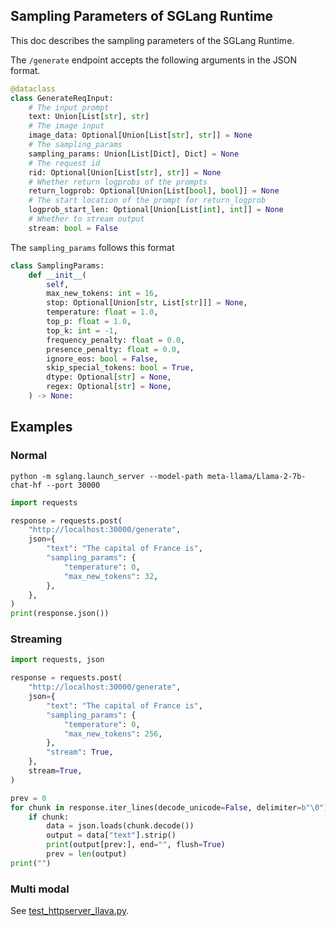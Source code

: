 ## Sampling Parameters of SGLang Runtime
This doc describes the sampling parameters of the SGLang Runtime.

The `/generate` endpoint accepts the following arguments in the JSON format.

```python
@dataclass
class GenerateReqInput:
    # The input prompt
    text: Union[List[str], str]
    # The image input
    image_data: Optional[Union[List[str], str]] = None
    # The sampling_params
    sampling_params: Union[List[Dict], Dict] = None
    # The request id
    rid: Optional[Union[List[str], str]] = None
    # Whether return logprobs of the prompts
    return_logprob: Optional[Union[List[bool], bool]] = None
    # The start location of the prompt for return_logprob
    logprob_start_len: Optional[Union[List[int], int]] = None
    # Whether to stream output
    stream: bool = False
```

The `sampling_params` follows this format

```python
class SamplingParams:
    def __init__(
        self,
        max_new_tokens: int = 16,
        stop: Optional[Union[str, List[str]]] = None,
        temperature: float = 1.0,
        top_p: float = 1.0,
        top_k: int = -1,
        frequency_penalty: float = 0.0,
        presence_penalty: float = 0.0,
        ignore_eos: bool = False,
        skip_special_tokens: bool = True,
        dtype: Optional[str] = None,
        regex: Optional[str] = None,
    ) -> None:
```

## Examples

### Normal
```
python -m sglang.launch_server --model-path meta-llama/Llama-2-7b-chat-hf --port 30000
```

```python
import requests

response = requests.post(
    "http://localhost:30000/generate",
    json={
        "text": "The capital of France is",
        "sampling_params": {
            "temperature": 0,
            "max_new_tokens": 32,
        },
    },
)
print(response.json())
```

### Streaming

```python
import requests, json

response = requests.post(
    "http://localhost:30000/generate",
    json={
        "text": "The capital of France is",
        "sampling_params": {
            "temperature": 0,
            "max_new_tokens": 256,
        },
        "stream": True,
    },
    stream=True,
)

prev = 0
for chunk in response.iter_lines(decode_unicode=False, delimiter=b"\0"):
    if chunk:
        data = json.loads(chunk.decode())
        output = data["text"].strip()
        print(output[prev:], end="", flush=True)
        prev = len(output)
print("")
```

### Multi modal

See [test_httpserver_llava.py](../test/srt/test_httpserver_llava.py).
